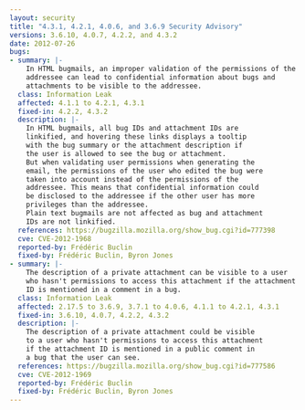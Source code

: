 ```yaml
---
layout: security
title: "4.3.1, 4.2.1, 4.0.6, and 3.6.9 Security Advisory"
versions: 3.6.10, 4.0.7, 4.2.2, and 4.3.2
date: 2012-07-26
bugs:
- summary: |-
    In HTML bugmails, an improper validation of the permissions of the
    addressee can lead to confidential information about bugs and
    attachments to be visible to the addressee.
  class: Information Leak
  affected: 4.1.1 to 4.2.1, 4.3.1
  fixed-in: 4.2.2, 4.3.2
  description: |-
    In HTML bugmails, all bug IDs and attachment IDs are
    linkified, and hovering these links displays a tooltip
    with the bug summary or the attachment description if
    the user is allowed to see the bug or attachment.
    But when validating user permissions when generating the
    email, the permissions of the user who edited the bug were
    taken into account instead of the permissions of the
    addressee. This means that confidential information could
    be disclosed to the addressee if the other user has more
    privileges than the addressee.
    Plain text bugmails are not affected as bug and attachment
    IDs are not linkified.
  references: https://bugzilla.mozilla.org/show_bug.cgi?id=777398
  cve: CVE-2012-1968
  reported-by: Frédéric Buclin
  fixed-by: Frédéric Buclin, Byron Jones
- summary: |-
    The description of a private attachment can be visible to a user
    who hasn't permissions to access this attachment if the attachment
    ID is mentioned in a comment in a bug.
  class: Information Leak
  affected: 2.17.5 to 3.6.9, 3.7.1 to 4.0.6, 4.1.1 to 4.2.1, 4.3.1
  fixed-in: 3.6.10, 4.0.7, 4.2.2, 4.3.2
  description: |-
    The description of a private attachment could be visible
    to a user who hasn't permissions to access this attachment
    if the attachment ID is mentioned in a public comment in
    a bug that the user can see.
  references: https://bugzilla.mozilla.org/show_bug.cgi?id=777586
  cve: CVE-2012-1969
  reported-by: Frédéric Buclin
  fixed-by: Frédéric Buclin, Byron Jones
---
```


